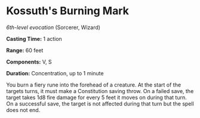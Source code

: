 # Kossuth's Burning Mark
*6th-level evocation* (Sorcerer, Wizard)

**Casting Time:** 1 action

**Range:** 60 feet

**Components:** V, S

**Duration:** Concentration, up to 1 minute

You burn a fiery rune into the forehead of a creature. At the start of the targets turns, it must make a Constitution saving throw. On a failed save, the target takes 1d8 fire damage for every 5 feet it moves on during that turn. On a successful save, the target is not affected during that turn but the spell does not end.
